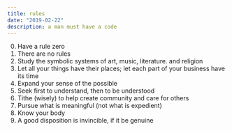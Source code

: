 ```yaml
---
title: rules
date: "2019-02-22"
description: a man must have a code
---
```


0) Have a rule zero
1) There are no rules
2) Study the symbolic systems of art, music, literature. and religion
3) Let all your things have their places; let each part of your business have its time
4) Expand your sense of the possible
5) Seek first to understand, then to be understood
6) Tithe (wisely) to help create community and care for others
7) Pursue what is meaningful (not what is expedient)
8) Know your body
9) A good disposition is invincible, if it be genuine